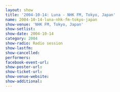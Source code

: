 ```yaml
---
layout: show
title: '2004-10-14: Luna - NHK FM, Tokyo, Japan'
name: 2004-10-14-luna-nhk-fm-tokyo-japan
show-venue: 'NHK FM, Tokyo, Japan'
show-setlist: 
show-date: 2004-10-14
category: 2004
show-radio: Radio session
show-lastfm: 
show-cancelled: 
performers: 
facebook-event-url: 
show-poster-url: 
show-ticket-url: 
show-venue-website: 
show-additional: 
---
```


